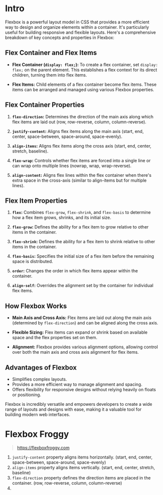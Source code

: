 # Intro

Flexbox is a powerful layout model in CSS that provides a more efficient way to design and organize elements within a container. It's particularly useful for building responsive and flexible layouts. Here's a comprehensive breakdown of key concepts and properties in Flexbox:

## Flex Container and Flex Items

- **Flex Container (`display: flex;`):** To create a flex container, set `display: flex;` on the parent element. This establishes a flex context for its direct children, turning them into flex items.
  
- **Flex Items:** Child elements of a flex container become flex items. These items can be arranged and managed using various Flexbox properties.

## Flex Container Properties

1. **`flex-direction`:** Determines the direction of the main axis along which flex items are laid out (row, row-reverse, column, column-reverse).
   
2. **`justify-content`:** Aligns flex items along the main axis (start, end, center, space-between, space-around, space-evenly).

3. **`align-items`:** Aligns flex items along the cross axis (start, end, center, stretch, baseline).

4. **`flex-wrap`:** Controls whether flex items are forced into a single line or can wrap onto multiple lines (nowrap, wrap, wrap-reverse).

5. **`align-content`:** Aligns flex lines within the flex container when there's extra space in the cross-axis (similar to align-items but for multiple lines).

## Flex Item Properties

1. **`flex`:** Combines `flex-grow`, `flex-shrink`, and `flex-basis` to determine how a flex item grows, shrinks, and its initial size.

2. **`flex-grow`:** Defines the ability for a flex item to grow relative to other items in the container.

3. **`flex-shrink`:** Defines the ability for a flex item to shrink relative to other items in the container.

4. **`flex-basis`:** Specifies the initial size of a flex item before the remaining space is distributed.

5. **`order`:** Changes the order in which flex items appear within the container.

6. **`align-self`:** Overrides the alignment set by the container for individual flex items.

## How Flexbox Works

- **Main Axis and Cross Axis:** Flex items are laid out along the main axis (determined by `flex-direction`) and can be aligned along the cross axis.
  
- **Flexible Sizing:** Flex items can expand or shrink based on available space and the flex properties set on them.
  
- **Alignment:** Flexbox provides various alignment options, allowing control over both the main axis and cross axis alignment for flex items.

## Advantages of Flexbox

- Simplifies complex layouts.
- Provides a more efficient way to manage alignment and spacing.
- Offers flexibility for responsive designs without relying heavily on floats or positioning.

Flexbox is incredibly versatile and empowers developers to create a wide range of layouts and designs with ease, making it a valuable tool for building modern web interfaces.

# Flexbox Froggy

> https://flexboxfroggy.com

1. `justify-content` property aligns items horizontally. (start, end, center, space-between, space-around, space-evenly)
2. `align-items` property aligns items vertically. (start, end, center, stretch, baseline)
3. `flex-direction` property defines the direction items are placed in the container. (row, row-reverse, column, column-reverse)
4. 